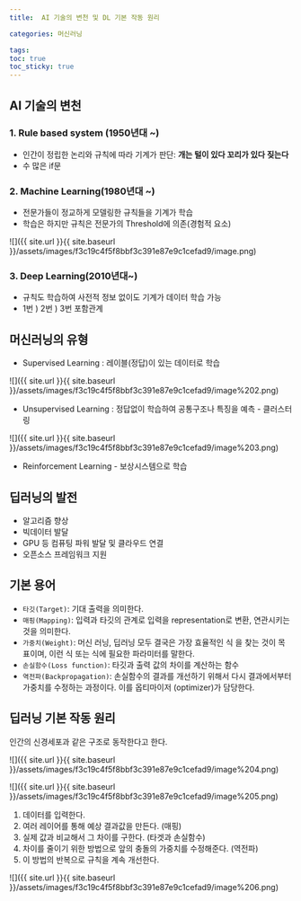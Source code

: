 ```yaml
---
title:  AI 기술의 변천 및 DL 기본 작동 원리

categories: 머신러닝

tags: 
toc: true
toc_sticky: true
---
```


  
## AI 기술의 변천   
### 1. Rule based system (1950년대 ~)  
- 인간이 정립한 논리와 규칙에 따라 기계가 판단: **개는 털이 있다 꼬리가 있다 짖는다**  
- 수 많은 if문  
   
### 2. Machine Learning(1980년대 ~)  
- 전문가들이 정교하게 모델링한 규칙들을 기계가 학습  
- 학습은 하지만 규칙은 전문가의 Threshold에 의존(경험적 요소)  
   
![]({{ site.url }}{{ site.baseurl }}/assets/images/f3c19c4f5f8bbf3c391e87e9c1cefad9/image.png)  
  
### 3. Deep Learning(2010년대~)  
- 규칙도 학습하여 사전적 정보 없이도 기계가 데이터 학습 가능  
 - 1번 ) 2번 ) 3번 포함관계  
  
   
## 머신러닝의 유형   
- Supervised Learning : 레이블(정답)이 있는 데이터로 학습  
  
![]({{ site.url }}{{ site.baseurl }}/assets/images/f3c19c4f5f8bbf3c391e87e9c1cefad9/image%202.png)  
  
- Unsupervised Learning : 정답없이 학습하여 공통구조나 특징을 예측 - 클러스터링  
  
![]({{ site.url }}{{ site.baseurl }}/assets/images/f3c19c4f5f8bbf3c391e87e9c1cefad9/image%203.png)  
  
- Reinforcement Learning - 보상시스템으로 학습  
  
   
## 딥러닝의 발전  
- 알고리즘 향상  
- 빅데이터 발달  
- GPU 등 컴퓨팅 파워 발달 및 클라우드 연결  
- 오픈소스 프레임워크 지원  
  
   
## 기본 용어  
- `타깃(Target)`: 기대 출력을 의미한다.  
- `매핑(Mapping)`: 입력과 타깃의 관계로 입력을 representation로 변환, 연관시키는 것을 의미한다.   
- `가중치(Weight)`: 머신 러닝, 딥러닝 모두 결국은 가장 효율적인 식 을 찾는 것이 목표이며, 이런 식 또는 식에 필요한 파라미터를 말한다.  
- `손실함수(Loss function)`: 타깃과 출력 값의 차이를 계산하는 함수   
- `역전파(Backpropagation)`: 손실함수의 결과를 개선하기 위해서 다시 결과에서부터 가중치를 수정하는 과정이다. 이를 옵티마이저 (optimizer)가 담당한다.   
   
  
## 딥러닝 기본 작동 원리  
인간의 신경세포과 같은 구조로 동작한다고 한다.  
  
![]({{ site.url }}{{ site.baseurl }}/assets/images/f3c19c4f5f8bbf3c391e87e9c1cefad9/image%204.png)  
  
![]({{ site.url }}{{ site.baseurl }}/assets/images/f3c19c4f5f8bbf3c391e87e9c1cefad9/image%205.png)  
  
1. 데이터를 입력한다.  
2. 여러 레이어를 통해 예상 결과값을 만든다. (매핑)  
3. 실제 값과 비교해서 그 차이를 구한다. (타겟과 손실함수)  
4. 차이를 줄이기 위한 방법으로 앞의 충돌의 가중치를 수정해준다. (역전파)  
5. 이 방법의 반복으로 규칙을 계속 개선한다.  
  
![]({{ site.url }}{{ site.baseurl }}/assets/images/f3c19c4f5f8bbf3c391e87e9c1cefad9/image%206.png)  
